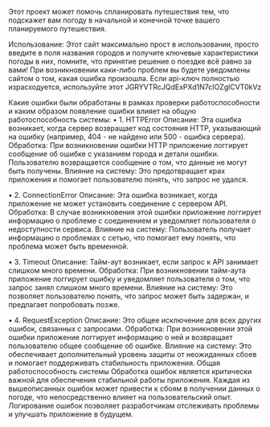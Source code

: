 Этот проект может помочь спланировать путешествия тем, что подскажет вам погоду в начальной и конечной точке вашего планируемого путешествия.

   Использование:
Этот сайт максимально прост в использовании, просто введите в поля названия городов и получите ключевые характеристики погоды в них, помните, что принятие решение о поездке всё равно за вами!
При возникновении каки-либо проблем вы будете уведомлены сайтом о том, какая ошибка произошла. Если api-ключ полностью израсходуется, используйте этот JGRYVTRcJQdExPXd1N7cIOZglCVT0kVz


  Какие ошибки были обработаны в рамках проверки работоспособности и каким образом появление ошибки влияет на общую работоспособность системы:
• 1. HTTPError
Описание: Эта ошибка возникает, когда сервер возвращает код состояния HTTP, указывающий на ошибку (например, 404 - не найдено или 500 - ошибка сервера).
Обработка: При возникновении ошибки HTTP приложение логгирует сообщение об ошибке с указанием города и детали ошибки. Пользователю возвращается сообщение о том, что данные не могут быть получены.
Влияние на систему: Это предотвращает крах приложения и помогает пользователю понять, что запрос не удался.

• 2. ConnectionError
Описание: Эта ошибка возникает, когда приложение не может установить соединение с сервером API.
Обработка: В случае возникновения этой ошибки приложение логгирует информацию о проблеме с соединением и уведомляет пользователя о недоступности сервиса.
Влияние на систему: Пользователь получает информацию о проблемах с сетью, что помогает ему понять, что проблема может быть временной.

• 3. Timeout
Описание: Тайм-аут возникает, если запрос к API занимает слишком много времени.
Обработка: При возникновении тайм-аута приложение логгирует ошибку и уведомляет пользователя о том, что запрос занял слишком много времени.
Влияние на систему: Это позволяет пользователю понять, что запрос может быть задержан, и предлагает попробовать позже.

• 4. RequestException
Описание: Это общее исключение для всех других ошибок, связанных с запросами.
Обработка: При возникновении этой ошибки приложение логгирует информацию о ней и возвращает пользователю общее сообщение об ошибке.
Влияние на систему: Это обеспечивает дополнительный уровень защиты от неожиданных сбоев и помогает поддерживать стабильность приложения.
Общая работоспособность системы
Обработка ошибок является критически важной для обеспечения стабильной работы приложения. Каждая из вышеописанных ошибок может привести к сбоям в получении данных о погоде, что непосредственно влияет на пользовательский опыт. Логирование ошибок позволяет разработчикам отслеживать проблемы и улучшать приложение в будущем.
